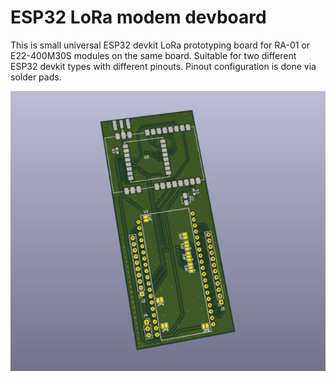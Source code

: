 
# ESP32 LoRa modem devboard

This is small universal ESP32 devkit LoRa prototyping board for RA-01 or E22-400M30S modules on the same board. Suitable for two different ESP32 devkit types with different pinouts. Pinout configuration is done via solder pads.

![Board](../images/board.png)

